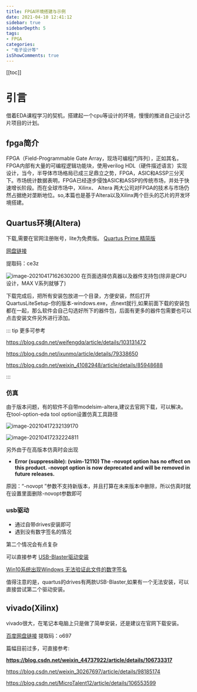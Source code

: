 ```yaml
---
title: FPGA环境搭建与示例
date: 2021-04-10 12:41:12
sidebar: true
sidebarDepth: 5
tags: 
- FPGA
categories:
- "电子设计等"
isShowComments: true
---
```

[[toc]]
# 引言

借着EDA课程学习的契机，搭建起一个cpu等设计的环境，慢慢的推进自己设计芯片项目的计划。
## fpga简介
FPGA（Field-Programmable Gate Array，现场可编程门阵列），正如其名，FPGA内部有大量的可编程逻辑功能块，使用verilog HDL（硬件描述语言）实现设计，当今，半导体市场格局已成三足鼎立之势，FPGA，ASIC和ASSP三分天下。市场统计数据表明，FPGA已经逐步侵蚀ASIC和ASSP的传统市场，并处于快速增长阶段。而在全球市场中，Xilinx、 Altera 两大公司对FPGA的技术与市场仍然占据绝对垄断地位。so,本篇也是基于Altera以及Xilinx两个巨头的芯片的开发环境搭建。

## Quartus环境(Altera)
下载,需要在官网注册账号，lite为免费版。
[Quartus Prime 精简版](https://fpgasoftware.intel.com/20.1/?edition=lite&platform=windows)

[网盘链接](https://pan.baidu.com/s/1OGnDUalP8b7ara-SIv2ckg)

提取码：ce3z 

![image-20210417162630200](https://gitee.com/Lj_Evan/images/raw/master/fpgaenv/20210417162630.png)
在页面选择仿真器以及器件支持包(除非是CPU设计，MAX V系列就够了)

下载完成后，把所有安装包放进一个目录，方便安装，然后打开QuartusLiteSetup-你的版本-windows.exe，点next就行,如果前面下载的安装包都在一起，那么软件会自己勾选好所下的器件包，后面有更多的器件包需要也可以点击安装文件另外进行添加。

::: tip 更多可参考

https://blog.csdn.net/weifengdq/article/details/103131472

https://blog.csdn.net/ixunmo/article/details/79338650

https://blog.csdn.net/weixin_41082948/article/details/85948688


:::

### 仿真

由于版本问题，有的软件不自带modelsim-altera,建议去官网下载，可以解决。
在tool-option-eda tool option设置仿真工具路径

![image-20210417232139170](https://gitee.com/Lj_Evan/images/raw/master/fpgaenv/20210417232139.png)

![image-20210417232224811](https://gitee.com/Lj_Evan/images/raw/master/fpgaenv/20210417232224.png)


另外由于在高版本仿真时会出现
- **Error (suppressible): (vsim-12110) The -novopt option has no effect on this product. -novopt option is now deprecated and will be removed in future releases.**

原因：“-novopt ”参数不支持新版本，并且打算在未来版本中删除，所以仿真时就在设置里面删除-novopt参数即可


### usb驱动

- 通过自带drives安装即可
- 遇到没有数字签名的情况

第二个情况会有点复杂

可以直接参考
[USB-Blaster驱动安装](https://blog.csdn.net/grace_fight/article/details/82961367?ops_request_misc=%257B%2522request%255Fid%2522%253A%2522161822552316780366569135%2522%252C%2522scm%2522%253A%252220140713.130102334.pc%255Fall.%2522%257D&request_id=161822552316780366569135&biz_id=0&utm_medium=distribute.pc_search_result.none-task-blog-2~all~first_rank_v2~rank_v29-1-82961367.pc_search_result_cache&utm_term=quartus%E7%9A%84usb%E4%B8%8B%E8%BD%BD)

[Win10系统出现Windows 无法验证此文件的数字签名](https://blog.csdn.net/weixin_43559850/article/details/103646893?ops_request_misc=%257B%2522request%255Fid%2522%253A%2522161822379016780274186866%2522%252C%2522scm%2522%253A%252220140713.130102334.pc%255Fall.%2522%257D&request_id=161822379016780274186866&biz_id=0&utm_medium=distribute.pc_search_result.none-task-blog-2~all~first_rank_v2~rank_v29-1-103646893.pc_search_result_cache&utm_term=quartus%E7%9A%84usb%E6%B2%A1%E6%9C%89%E7%AD%BE%E5%90%8D)

值得注意的是，quartus的drives有两款USB-Blaster,如果有一个无法安装，可以直接尝试第二个驱动安装。
## vivado(Xilinx)
vivado很大，在笔记本电脑上只是做了简单安装，还是建议在官网下载安装。

[百度网盘链接](https://pan.baidu.com/s/14GwiTJMeX9CdP-3uRWEsqA)
提取码：o697 

篇幅目前过多，可直接参考:

**https://blog.csdn.net/weixin_44737922/article/details/106733317**

https://blog.csdn.net/weixin_30267697/article/details/98185174

https://blog.csdn.net/MicroTalent12/article/details/106553599